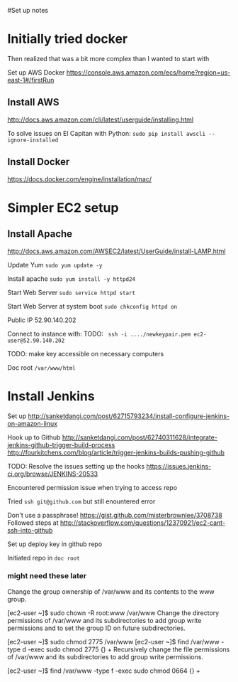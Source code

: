 #Set up notes

# Initially tried docker
Then realized that was a bit more complex than I wanted to start with

Set up AWS Docker
https://console.aws.amazon.com/ecs/home?region=us-east-1#/firstRun

## Install AWS
http://docs.aws.amazon.com/cli/latest/userguide/installing.html

To solve issues on El Capitan with Python:
`sudo pip install awscli --ignore-installed`

## Install Docker
https://docs.docker.com/engine/installation/mac/

# Simpler EC2 setup

## Install Apache
http://docs.aws.amazon.com/AWSEC2/latest/UserGuide/install-LAMP.html

Update Yum
`sudo yum update -y`

Install apache
`sudo yum install -y httpd24`

Start Web Server
`sudo service httpd start`

Start Web Server at system boot
`sudo chkconfig httpd on`

Public IP
52.90.140.202

Connect to instance with: 
TODO: ` ssh -i ..../newkeypair.pem ec2-user@52.90.140.202`

TODO: make key accessible on necessary computers

Doc root
`/var/www/html`

# Install Jenkins

Set up
http://sanketdangi.com/post/62715793234/install-configure-jenkins-on-amazon-linux

Hook up to Github
http://sanketdangi.com/post/62740311628/integrate-jenkins-github-trigger-build-process
http://fourkitchens.com/blog/article/trigger-jenkins-builds-pushing-github

TODO: Resolve the issues setting up the hooks
https://issues.jenkins-ci.org/browse/JENKINS-20533

Encountered permission issue when trying to access repo

Tried `ssh git@github.com` but still enountered error

Don't use a passphrase! https://gist.github.com/misterbrownlee/3708738
Followed steps at http://stackoverflow.com/questions/12370921/ec2-cant-ssh-into-github

Set up deploy key in github repo

Initiated repo in `doc root`




### might need these later

Change the group ownership of /var/www and its contents to the www group.

[ec2-user ~]$ sudo chown -R root:www /var/www
Change the directory permissions of /var/www and its subdirectories to add group write permissions and to set the group ID on future subdirectories.

[ec2-user ~]$ sudo chmod 2775 /var/www
[ec2-user ~]$ find /var/www -type d -exec sudo chmod 2775 {} +
Recursively change the file permissions of /var/www and its subdirectories to add group write permissions.

[ec2-user ~]$ find /var/www -type f -exec sudo chmod 0664 {} +